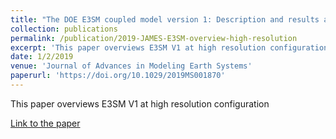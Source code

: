 ```yaml
---
title: "The DOE E3SM coupled model version 1: Description and results at high resolution"
collection: publications
permalink: /publication/2019-JAMES-E3SM-overview-high-resolution
excerpt: 'This paper overviews E3SM V1 at high resolution configuration'
date: 1/2/2019
venue: 'Journal of Advances in Modeling Earth Systems'
paperurl: 'https://doi.org/10.1029/2019MS001870'
---
```

This paper overviews E3SM V1 at high resolution configuration

[Link to the paper](https://doi.org/10.1029/2019MS001870)

